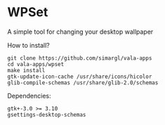 WPSet
=======

A simple tool for changing your desktop wallpaper

How to install?
````
git clone https://github.com/simargl/vala-apps
cd vala-apps/wpset
make install
gtk-update-icon-cache /usr/share/icons/hicolor
glib-compile-schemas /usr/share/glib-2.0/schemas
````
Dependencies:
````
gtk+-3.0 >= 3.10
gsettings-desktop-schemas
````
